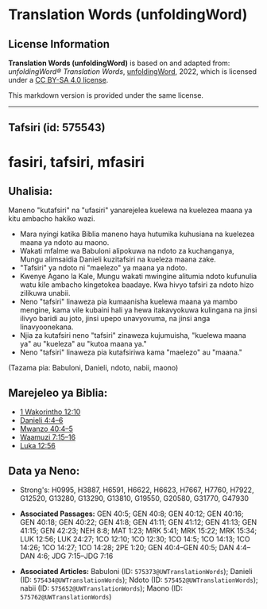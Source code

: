 # Translation Words (unfoldingWord)

## License Information

**Translation Words (unfoldingWord)** is based on and adapted from: _unfoldingWord® Translation Words_, [unfoldingWord](https://unfoldingword.org/utw), 2022, which is licensed under a [CC BY-SA 4.0 license](https://creativecommons.org/licenses/by-sa/4.0/legalcode.en).

This markdown version is provided under the same license.



--------------------------------

## Tafsiri (id: 575543)

fasiri, tafsiri, mfasiri
========================

Uhalisia:
---------

Maneno "kutafsiri" na "ufasiri" yanarejelea kuelewa na kuelezea maana ya kitu ambacho hakiko wazi.

* Mara nyingi katika Biblia maneno haya hutumika kuhusiana na kuelezea maana ya ndoto au maono.
* Wakati mfalme wa Babuloni alipokuwa na ndoto za kuchanganya, Mungu alimsaidia Danieli kuzitafsiri na kueleza maana zake.
* "Tafsiri" ya ndoto ni "maelezo" ya maana ya ndoto.
* Kwenye Agano la Kale, Mungu wakati mwingine alitumia ndoto kufunulia watu kile ambacho kingetokea baadaye. Kwa hivyo tafsiri za ndoto hizo zilikuwa unabii.
* Neno "tafsiri" linaweza pia kumaanisha kuelewa maana ya mambo mengine, kama vile kubaini hali ya hewa itakavyokuwa kulingana na jinsi ilivyo baridi au joto, jinsi upepo unavyovuma, na jinsi anga linavyoonekana.
* Njia za kutafsiri neno "tafsiri" zinaweza kujumuisha, "kuelewa maana ya" au "kueleza" au "kutoa maana ya."
* Neno "tafsiri" linaweza pia kutafsiriwa kama "maelezo" au "maana."

(Tazama pia: Babuloni, Danieli, ndoto, nabii, maono)

Marejeleo ya Biblia:
--------------------

* [1 Wakorintho 12:10](https://ref.ly/1Cor12:10)
* [Danieli 4:4–6](https://ref.ly/Dan4:4-Dan4:6)
* [Mwanzo 40:4–5](https://ref.ly/Gen40:4-Gen40:5)
* [Waamuzi 7:15–16](https://ref.ly/Judg7:15-Judg7:16)
* [Luka 12:56](https://ref.ly/Luke12:56)

Data ya Neno:
-------------

* Strong's: H0995, H3887, H6591, H6622, H6623, H7667, H7760, H7922, G12520, G13280, G13290, G13810, G19550, G20580, G31770, G47930

* **Associated Passages:** GEN 40:5; GEN 40:8; GEN 40:12; GEN 40:16; GEN 40:18; GEN 40:22; GEN 41:8; GEN 41:11; GEN 41:12; GEN 41:13; GEN 41:15; GEN 42:23; NEH 8:8; MAT 1:23; MRK 5:41; MRK 15:22; MRK 15:34; LUK 12:56; LUK 24:27; 1CO 12:10; 1CO 12:30; 1CO 14:5; 1CO 14:13; 1CO 14:26; 1CO 14:27; 1CO 14:28; 2PE 1:20; GEN 40:4–GEN 40:5; DAN 4:4–DAN 4:6; JDG 7:15–JDG 7:16
* **Associated Articles:** Babuloni (ID: `575373@UWTranslationWords`); Danieli (ID: `575434@UWTranslationWords`); Ndoto (ID: `575452@UWTranslationWords`); nabii (ID: `575652@UWTranslationWords`); Maono (ID: `575762@UWTranslationWords`)

